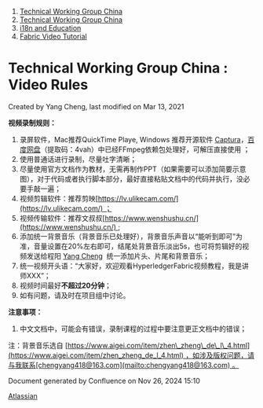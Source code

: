 1. [Technical Working Group China](index.html)
2. [Technical Working Group China](Technical-Working-Group-China_22151170.html)
3. [i18n and Education](i18n-and-Education_22151244.html)
4. [Fabric Video Tutorial](Fabric-Video-Tutorial_22152792.html)

# Technical Working Group China : Video Rules

Created by Yang Cheng, last modified on Mar 13, 2021

**视频录制规则：**

1. 录屏软件，Mac推荐QuickTime Playe, Windows 推荐开源软件 [Captura](https://github.com/MathewSachin/Captura)，[百度网盘](https://pan.baidu.com/s/1DHePMDWi76SbqLfs22mOfQ)（提取码：4vah）中已经FFmpeg依赖包处理好，可解压直接使用 ；
2. 使用普通话进行录制，尽量吐字清晰；
3. 尽量使用官方文档作为教材，无需再制作PPT（如果需要可以添加简要示意图），对于代码或者执行脚本部分，最好直接粘贴文档中的代码并执行，没必要手敲一遍；
4. 视频剪辑软件：推荐剪映[https://lv.ulikecam.com/](https://lv.ulikecam.com/) ；
5. 视频传输软件：推荐文叔叔[https://www.wenshushu.cn/](https://www.wenshushu.cn/) ;
6. 添加统一背景音乐（背景音乐已处理好），背景音乐声音以“能听到即可”为准，音量设置在20%左右即可，结尾处背景音乐淡出5s，也可将剪辑好的视频发送给程阳 [Yang Cheng](https://lf-hyperledger.atlassian.net/wiki/people/712020:4461a0ca-7fe6-4b0c-9a5e-2eb1d121e60a?ref=confluence)  统一添加片头、片尾和背景音乐；
7. 统一视频开头语：“大家好，欢迎观看HyperledgerFabric视频教程，我是讲师XXX”；
8. 视频时间最好**不超过20分钟**；
9. 如有问题，请及时在项目组中讨论。

**注意事项：**

1. 中文文档中，可能会有错误，录制课程的过程中要注意更正文档中的错误；

注：背景音乐选自 [https://www.aigei.com/item/zhen\_zheng\_de\_l\_4.html](https://www.aigei.com/item/zhen_zheng_de_l_4.html) ，如涉及版权问题，请与我联系[chengyang418@163.com](mailto:chengyang418@163.com) 。

Document generated by Confluence on Nov 26, 2024 15:10

[Atlassian](http://www.atlassian.com/)
